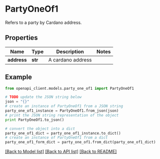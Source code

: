 # PartyOneOf1

Refers to a party by Cardano address.

## Properties
Name | Type | Description | Notes
------------ | ------------- | ------------- | -------------
**address** | **str** | A cardano address | 

## Example

```python
from openapi_client.models.party_one_of1 import PartyOneOf1

# TODO update the JSON string below
json = "{}"
# create an instance of PartyOneOf1 from a JSON string
party_one_of1_instance = PartyOneOf1.from_json(json)
# print the JSON string representation of the object
print PartyOneOf1.to_json()

# convert the object into a dict
party_one_of1_dict = party_one_of1_instance.to_dict()
# create an instance of PartyOneOf1 from a dict
party_one_of1_form_dict = party_one_of1.from_dict(party_one_of1_dict)
```
[[Back to Model list]](../README.md#documentation-for-models) [[Back to API list]](../README.md#documentation-for-api-endpoints) [[Back to README]](../README.md)


